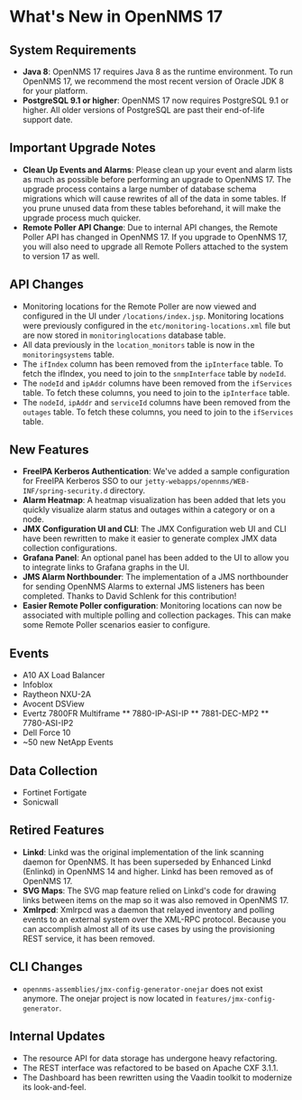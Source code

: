 What's New in OpenNMS 17
========================

System Requirements
-------------------
* **Java 8**: OpenNMS 17 requires Java 8 as the runtime environment. To run OpenNMS 17, we recommend the most recent version of Oracle JDK 8 for your platform.
* **PostgreSQL 9.1 or higher**: OpenNMS 17 now requires PostgreSQL 9.1 or higher. All older versions of PostgreSQL are past their end-of-life support date.

Important Upgrade Notes
-----------------------

* **Clean Up Events and Alarms**: Please clean up your event and alarm lists as much as possible before performing an upgrade to OpenNMS 17. The upgrade process contains a large number of database schema migrations which will cause rewrites of all of the data in some tables. If you prune unused data from these tables beforehand, it will make the upgrade process much quicker.
* **Remote Poller API Change**: Due to internal API changes, the Remote Poller API has changed in OpenNMS 17. If you upgrade to OpenNMS 17, you will also need to upgrade all Remote Pollers attached to the system to version 17 as well.

API Changes
-----------
* Monitoring locations for the Remote Poller are now viewed and configured in the UI under `/locations/index.jsp`. Monitoring locations were previously configured in the `etc/monitoring-locations.xml` file but are now stored in `monitoringlocations` database table.
* All data previously in the `location_monitors` table is now in the `monitoringsystems` table.
* The `ifIndex` column has been removed from the `ipInterface` table. To fetch the ifIndex, you need to join to the `snmpInterface` table by `nodeId`.
* The `nodeId` and `ipAddr` columns have been removed from the `ifServices` table. To fetch these columns, you need to join to the `ipInterface` table.
* The `nodeId`, `ipAddr` and `serviceId` columns have been removed from the `outages` table. To fetch these columns, you need to join to the `ifServices` table.

New Features
------------
* **FreeIPA Kerberos Authentication**: We've added a sample configuration for FreeIPA Kerberos SSO to our `jetty-webapps/opennms/WEB-INF/spring-security.d` directory.
* **Alarm Heatmap**: A heatmap visualization has been added that lets you quickly visualize alarm status and outages within a category or on a node.
* **JMX Configuration UI and CLI**: The JMX Configuration web UI and CLI have been rewritten to make it easier to generate complex JMX data collection configurations.
* **Grafana Panel**: An optional panel has been added to the UI to allow you to integrate links to Grafana graphs in the UI.
* **JMS Alarm Northbounder**: The implementation of a JMS northbounder for sending OpenNMS Alarms to external JMS listeners has been completed. Thanks to David Schlenk for this contribution!
* **Easier Remote Poller configuration**: Monitoring locations can now be associated with multiple polling and collection packages. This can make some Remote Poller scenarios easier to configure.

Events
------
* A10 AX Load Balancer
* Infoblox
* Raytheon NXU-2A
* Avocent DSView
* Evertz 7800FR Multiframe
** 7880-IP-ASI-IP
** 7881-DEC-MP2
** 7780-ASI-IP2
* Dell Force 10
* ~50 new NetApp Events


Data Collection
---------------
* Fortinet Fortigate
* Sonicwall

Retired Features
----------------
* **Linkd**: Linkd was the original implementation of the link scanning daemon for OpenNMS. It has been superseded by Enhanced Linkd (Enlinkd) in OpenNMS 14 and higher. Linkd has been removed as of OpenNMS 17.
* **SVG Maps**: The SVG map feature relied on Linkd's code for drawing links between items on the map so it was also removed in OpenNMS 17.
* **Xmlrpcd**: Xmlrpcd was a daemon that relayed inventory and polling events to an external system over the XML-RPC protocol. Because you can accomplish almost all of its use cases by using the provisioning REST service, it has been removed.

CLI Changes
-----------
* `opennms-assemblies/jmx-config-generator-onejar` does not exist anymore. The onejar project is now located in `features/jmx-config-generator`.

Internal Updates
----------------
* The resource API for data storage has undergone heavy refactoring.
* The REST interface was refactored to be based on Apache CXF 3.1.1.
* The Dashboard has been rewritten using the Vaadin toolkit to modernize its look-and-feel.

[GNU Affero General Public License 3.0]: http://www.gnu.org/licenses/agpl-3.0.html
